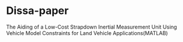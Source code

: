 # Dissa-paper
The Aiding of a Low-Cost Strapdown Inertial Measurement Unit Using Vehicle Model Constraints for Land Vehicle Applications(MATLAB)
